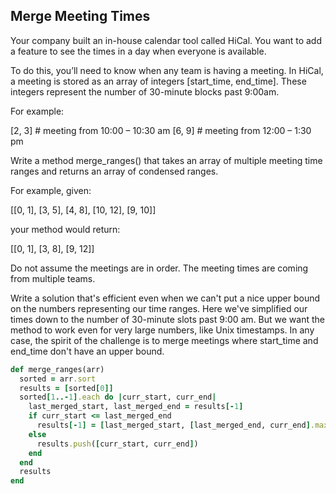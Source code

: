 ## Merge Meeting Times
Your company built an in-house calendar tool called HiCal. You want to add a feature to see the times in a day when everyone is available.

To do this, you’ll need to know when any team is having a meeting. In HiCal, a meeting is stored as an array of integers [start_time, end_time]. These integers represent the number of 30-minute blocks past 9:00am.

For example:

  [2, 3]  # meeting from 10:00 – 10:30 am
[6, 9]  # meeting from 12:00 – 1:30 pm

Write a method merge_ranges() that takes an array of multiple meeting time ranges and returns an array of condensed ranges.

For example, given:

  [[0, 1], [3, 5], [4, 8], [10, 12], [9, 10]]

your method would return:

  [[0, 1], [3, 8], [9, 12]]

Do not assume the meetings are in order. The meeting times are coming from multiple teams.

Write a solution that's efficient even when we can't put a nice upper bound on the numbers representing our time ranges. Here we've simplified our times down to the number of 30-minute slots past 9:00 am. But we want the method to work even for very large numbers, like Unix timestamps. In any case, the spirit of the challenge is to merge meetings where start_time and end_time don't have an upper bound.

```Ruby
def merge_ranges(arr)
  sorted = arr.sort
  results = [sorted[0]]
  sorted[1..-1].each do |curr_start, curr_end|
    last_merged_start, last_merged_end = results[-1]
    if curr_start <= last_merged_end
      results[-1] = [last_merged_start, [last_merged_end, curr_end].max]
    else
      results.push([curr_start, curr_end])
    end
  end
  results
end
```
